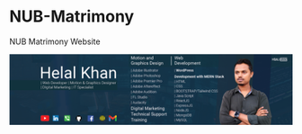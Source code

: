 # NUB-Matrimony
NUB Matrimony Website

![Web Developer (MERN Stack) | IT Specialist | Video Editor](https://github.com/helalkhandev/test-repo/blob/main/linkedin%20Banner-Final.png?raw=true)

